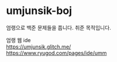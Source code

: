 # umjunsik-boj
엄랭으로 백준 문제들을 풉니다. 취준 목적입니다.

엄랭 웹 ide </br>
https://umjunsik.glitch.me/ </br>
https://www.ryugod.com/pages/ide/umm </br>
